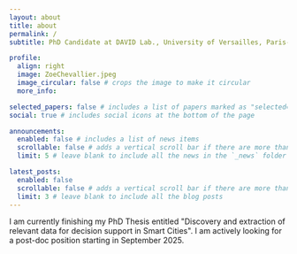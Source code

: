 ```yaml
---
layout: about
title: about
permalink: /
subtitle: PhD Candidate at DAVID Lab., University of Versailles, Paris-Saclay.

profile:
  align: right
  image: ZoeChevallier.jpeg
  image_circular: false # crops the image to make it circular
  more_info: 

selected_papers: false # includes a list of papers marked as "selected={true}"
social: true # includes social icons at the bottom of the page

announcements:
  enabled: false # includes a list of news items
  scrollable: false # adds a vertical scroll bar if there are more than 3 news items
  limit: 5 # leave blank to include all the news in the `_news` folder

latest_posts:
  enabled: false
  scrollable: false # adds a vertical scroll bar if there are more than 3 new posts items
  limit: 3 # leave blank to include all the blog posts
---
```


I am currently finishing my PhD Thesis entitled "Discovery and extraction of relevant data for decision support in Smart Cities". I am actively looking for a post-doc position starting in September 2025.
